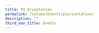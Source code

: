 ```yaml
---
title: P1 Orientation
permalink: /values/Events/p1orientation/
description: ""
third_nav_title: Events
---
```

